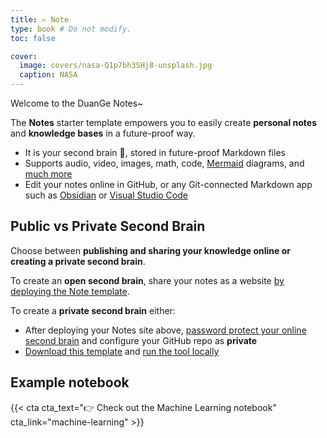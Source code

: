 ```yaml
---
title: ✍️ Note
type: book # Do not modify.
toc: false

cover:
  image: covers/nasa-Q1p7bh3SHj8-unsplash.jpg
  caption: NASA
---
```


Welcome to the DuanGe Notes~

The **Notes** starter template empowers you to easily create  **personal notes** and **knowledge bases** in a future-proof way.

- It is your second brain 🧠, stored in future-proof Markdown files 
- Supports audio, video, images, math, code, [Mermaid](https://mermaid.live/) diagrams, and [much more](https://wowchemy.com/docs/content/writing-markdown-latex/)
- Edit your notes online in GitHub, or any Git-connected Markdown app such as [Obsidian](https://obsidian.md/) or [Visual Studio Code](https://vscode.dev/)

## Public vs Private Second Brain

Choose between **publishing and sharing your knowledge online or creating a private second brain**.

To create an **open second brain**, share your notes as a website [by deploying the Note template](https://wowchemy.com/hugo-themes/).

To create a **private second brain** either:

- After deploying your Notes site above, [password protect your online second brain](https://docs.netlify.com/visitor-access/password-protection/) and configure your GitHub repo as **private**
- [Download this template](https://github.com/wowchemy/hugo-notes-theme) and [run the tool locally](https://wowchemy.com/docs/getting-started/install-hugo-extended/)

## Example notebook

{{< cta cta_text="👉 Check out the Machine Learning notebook" cta_link="machine-learning" >}}
